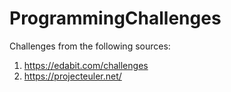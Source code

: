 # ProgrammingChallenges

Challenges from the following sources:
1. https://edabit.com/challenges
2. https://projecteuler.net/
